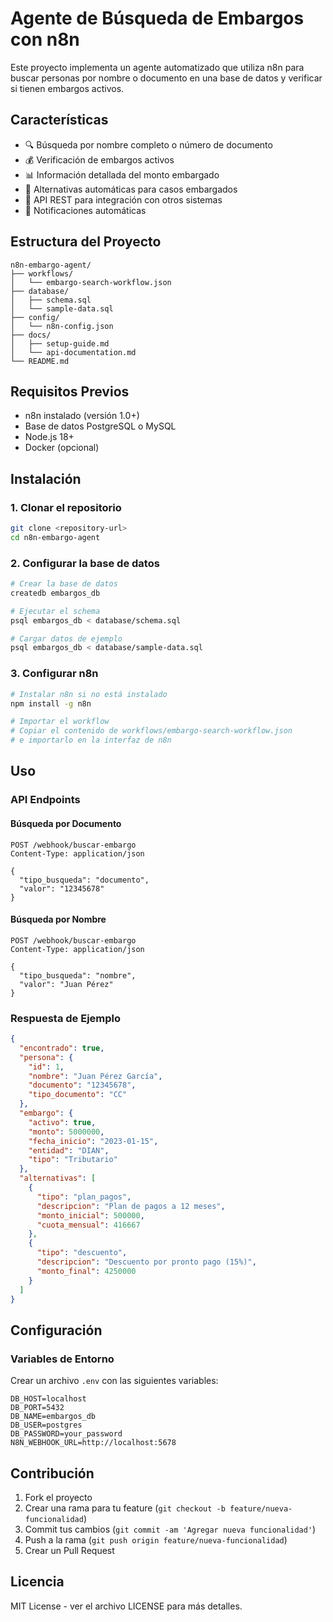# Agente de Búsqueda de Embargos con n8n

Este proyecto implementa un agente automatizado que utiliza n8n para buscar personas por nombre o documento en una base de datos y verificar si tienen embargos activos.

## Características

- 🔍 Búsqueda por nombre completo o número de documento
- 💰 Verificación de embargos activos
- 📊 Información detallada del monto embargado
- 🔄 Alternativas automáticas para casos embargados
- 📱 API REST para integración con otros sistemas
- 🔔 Notificaciones automáticas

## Estructura del Proyecto

```
n8n-embargo-agent/
├── workflows/
│   └── embargo-search-workflow.json
├── database/
│   ├── schema.sql
│   └── sample-data.sql
├── config/
│   └── n8n-config.json
├── docs/
│   ├── setup-guide.md
│   └── api-documentation.md
└── README.md
```

## Requisitos Previos

- n8n instalado (versión 1.0+)
- Base de datos PostgreSQL o MySQL
- Node.js 18+
- Docker (opcional)

## Instalación

### 1. Clonar el repositorio
```bash
git clone <repository-url>
cd n8n-embargo-agent
```

### 2. Configurar la base de datos
```bash
# Crear la base de datos
createdb embargos_db

# Ejecutar el schema
psql embargos_db < database/schema.sql

# Cargar datos de ejemplo
psql embargos_db < database/sample-data.sql
```

### 3. Configurar n8n
```bash
# Instalar n8n si no está instalado
npm install -g n8n

# Importar el workflow
# Copiar el contenido de workflows/embargo-search-workflow.json
# e importarlo en la interfaz de n8n
```

## Uso

### API Endpoints

#### Búsqueda por Documento
```http
POST /webhook/buscar-embargo
Content-Type: application/json

{
  "tipo_busqueda": "documento",
  "valor": "12345678"
}
```

#### Búsqueda por Nombre
```http
POST /webhook/buscar-embargo
Content-Type: application/json

{
  "tipo_busqueda": "nombre",
  "valor": "Juan Pérez"
}
```

### Respuesta de Ejemplo

```json
{
  "encontrado": true,
  "persona": {
    "id": 1,
    "nombre": "Juan Pérez García",
    "documento": "12345678",
    "tipo_documento": "CC"
  },
  "embargo": {
    "activo": true,
    "monto": 5000000,
    "fecha_inicio": "2023-01-15",
    "entidad": "DIAN",
    "tipo": "Tributario"
  },
  "alternativas": [
    {
      "tipo": "plan_pagos",
      "descripcion": "Plan de pagos a 12 meses",
      "monto_inicial": 500000,
      "cuota_mensual": 416667
    },
    {
      "tipo": "descuento",
      "descripcion": "Descuento por pronto pago (15%)",
      "monto_final": 4250000
    }
  ]
}
```

## Configuración

### Variables de Entorno

Crear un archivo `.env` con las siguientes variables:

```env
DB_HOST=localhost
DB_PORT=5432
DB_NAME=embargos_db
DB_USER=postgres
DB_PASSWORD=your_password
N8N_WEBHOOK_URL=http://localhost:5678
```

## Contribución

1. Fork el proyecto
2. Crear una rama para tu feature (`git checkout -b feature/nueva-funcionalidad`)
3. Commit tus cambios (`git commit -am 'Agregar nueva funcionalidad'`)
4. Push a la rama (`git push origin feature/nueva-funcionalidad`)
5. Crear un Pull Request

## Licencia

MIT License - ver el archivo LICENSE para más detalles.
